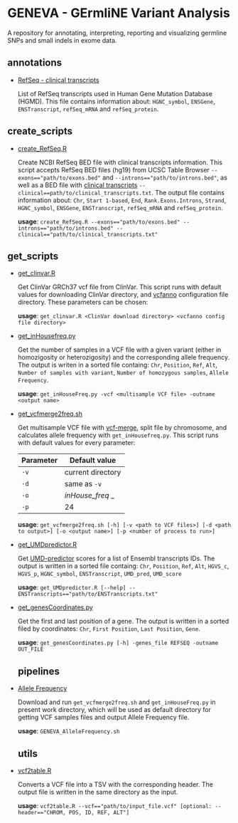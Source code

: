 
# GENEVA - GErmliNE Variant Analysis
A repository for annotating, interpreting, reporting and visualizing germline SNPs and small indels in exome data.

## annotations
* [RefSeq - clinical transcripts](https://github.com/jpmtavares/GENEVA/blob/master/annotations/RefSeq_clinical_transcripts.txt)

  List of RefSeq transcripts used in Human Gene Mutation Database (HGMD). This file contains information about: `HGNC_symbol`,  `ENSGene`, `ENSTranscript`, `refSeq_mRNA` and `refSeq_protein`.
  
## create_scripts
* [create_RefSeq.R](https://github.com/jpmtavares/GENEVA/blob/master/create_scripts/create_RefSeq.R)

  Create NCBI RefSeq BED file with clinical transcripts information. This script accepts RefSeq BED files (hg19) from UCSC Table Browser `--exons=="path/to/exons.bed"` and `--introns=="path/to/introns.bed"`, as well as a BED file with [clinical transcripts](https://github.com/jpmtavares/GENEVA/blob/master/annotations/RefSeq_clinical_transcripts.txt) `--clinical==path/to/clinical_transcripts.txt`. The output file contains information about: `Chr`, `Start 1-based`, `End`, `Rank.Exons.Introns`, `Strand`, `HGNC_symbol`,  `ENSGene`, `ENSTranscript`, `refSeq_mRNA` and `refSeq_protein`.
  
  **usage**: `create_RefSeq.R --exons=="path/to/exons.bed" --introns=="path/to/introns.bed" --clinical=="path/to/clinical_transcripts.txt"`
 
## get_scripts
* [get_clinvar.R](https://github.com/jpmtavares/GENEVA/blob/master/get_scripts/get_clinvar.R)

  Get ClinVar GRCh37 vcf file from ClinVar. This script runs with default values for downloading ClinVar directory, and [vcfanno](https://github.com/brentp/vcfanno) configuration file directory. These parameters can be chosen:
  
  **usage**: `get_clinvar.R <ClinVar download directory> <vcfanno config file directory>`

* [get_inHousefreq.py](https://github.com/jpmtavares/GENEVA/blob/master/get_scripts/get_inHouseFreq.py)

  Get the number of samples in a VCF file with a given variant (either in homozigosity or heterozigosity) and the corresponding allele frequency. The output is writen in a sorted file containg: `Chr`, `Position`, `Ref`, `Alt`, `Number of samples with variant`, `Number of homozygous samples`, `Allele Frequency`.
  
  **usage**: `get_inHouseFreq.py -vcf <multisample VCF file> -outname <output name>`

* [get_vcfmerge2freq.sh](https://github.com/jpmtavares/GENEVA/blob/master/get_scripts/get_vcfmerge2freq.sh)

  Get multisample VCF file with [vcf-merge](http://vcftools.sourceforge.net/perl_module.html#vcf-merge), split file by chromosome, and calculates allele frequency with `get_inHousefreq.py`. This script runs with default values for every parameter:
  
    Parameter | Default value
    --- | ---
    `-v` | current directory
    `-d` | same as `-v`
    `-o` | _inHouse_freq_ _
    `-p` | 24

  
  **usage**: `get_vcfmerge2freq.sh [-h] [-v <path to VCF files>] [-d <path to output>] [-o <output name>] [-p <number of process to run>]`
  
* [get_UMDpredictor.R](https://github.com/jpmtavares/GENEVA/blob/master/get_scripts/get_UMDpredictor.R)

  Get [UMD-predictor](http://umd-predictor.eu/) scores for a list of Ensembl transcripts IDs. The output is written in a sorted file containg: `Chr`, `Position`, `Ref`, `Alt`, `HGVS_c`, `HGVS_p`, `HGNC_symbol`, `ENSTranscript`, `UMD_pred`, `UMD_score`

  **usage**: `get_UMDpredictor.R [--help] --ENSTranscripts=="path/to/ENSTranscripts.txt"`
  
* [get_genesCoordinates.py](https://github.com/jpmtavares/GENEVA/blob/master/get_scripts/get_genesCoordinates.py) 

    Get the first and last position of a gene. The output is written in a sorted filed by coordinates: `Chr`, `First Position`, `Last Position`, `Gene`. 
    
    **usage**: `get_genesCoordinates.py [-h] -genes_file REFSEQ -outname OUT_FILE`
  
  ## pipelines
* [Allele Frequency](https://github.com/jpmtavares/GENEVA/blob/master/pipelines/GENEVA_AlleleFrequency.sh)

  Download and run `get_vcfmerge2freq.sh` and `get_inHouseFreq.py` in present work directory, which will be used as default directory for getting VCF samples files and output Allele Frequency file.
  
  **usage**: `GENEVA_AlleleFrequency.sh`
  
  ## utils
* [vcf2table.R](https://github.com/jpmtavares/GENEVA/blob/master/utils/vcf2table.R)

  Converts a VCF file into a TSV with the corresponding header. The output file is written in the same directory as the input.
  
  **usage**: `vcf2table.R --vcf=="path/to/input_file.vcf" [optional: --header=="CHROM, POS, ID, REF, ALT"]`
